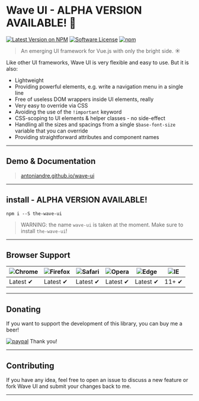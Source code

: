 # Wave UI - ALPHA VERSION AVAILABLE! :tada:

[![Latest Version on NPM](https://img.shields.io/npm/v/the-wave-ui.svg)](https://npmjs.com/package/the-wave-ui)
[![Software License](https://img.shields.io/badge/license-MIT-brightgreen.svg)](LICENSE.md)
[![npm](https://img.shields.io/npm/dt/the-wave-ui.svg)](https://www.npmjs.com/package/the-wave-ui)
<!-- [![npm](https://img.shields.io/npm/dw/the-wave-ui.svg)](https://www.npmjs.com/package/the-wave-ui) -->

> An emerging UI framework for Vue.js with only the bright side. :sunny:

Like other UI frameworks, Wave UI is very flexible and easy to use. But it is also:

- Lightweight
- Providing powerful elements, e.g. write a navigation menu in a single line
- Free of useless DOM wrappers inside UI elements, really
- Very easy to override via CSS
- Avoiding the use of the `!important` keyword
- CSS-scoping to UI elements &amp; helper classes - no side-effect
- Handling all the sizes and spacings from a single `$base-font-size` variable that you can override
- Providing straightforward attributes and component names

___

## Demo & Documentation
> [antoniandre.github.io/wave-ui](https://antoniandre.github.io/wave-ui)

___

## install - ALPHA VERSION AVAILABLE!
    npm i --S the-wave-ui

> WARNING: the name `wave-ui` is taken at the moment. Make sure to install `the-wave-ui`!

___

## Browser Support
![Chrome](https://raw.github.com/alrra/browser-logos/master/src/chrome/chrome_48x48.png) | ![Firefox](https://raw.github.com/alrra/browser-logos/master/src/firefox/firefox_48x48.png) | ![Safari](https://raw.github.com/alrra/browser-logos/master/src/safari/safari_48x48.png) | ![Opera](https://raw.github.com/alrra/browser-logos/master/src/opera/opera_48x48.png) | ![Edge](https://raw.github.com/alrra/browser-logos/master/src/edge/edge_48x48.png) | ![IE](https://raw.github.com/alrra/browser-logos/master/src/archive/internet-explorer_9-11/internet-explorer_9-11_48x48.png) |
--- | --- | --- | --- | --- | --- |
Latest ✔ | Latest ✔ | Latest ✔ | Latest ✔ | Latest ✔ | 11+ ✔ |

___

## Donating

If you want to support the development of this library, you can buy me a beer!

[![paypal](https://www.paypalobjects.com/en_AU/i/btn/btn_donateCC_LG.gif)](https://www.paypal.me/antoniandre1)
Thank you!

___

## Contributing

If you have any idea, feel free to open an issue to discuss a new feature or fork Wave UI and submit your changes back to me.

___

<!-- ## Release Notes

[antoniandre.github.io/wave-ui/#release-notes](https://antoniandre.github.io/wave-ui/#release-notes) -->
